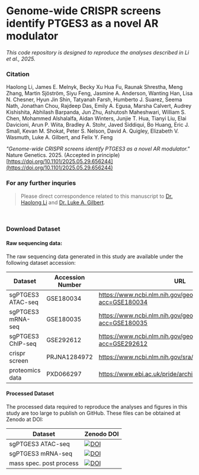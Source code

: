 # Genome-wide CRISPR screens identify PTGES3 as a novel AR modulator
_This code repository is designed to reproduce the analyses described in Li et al., 2025._

### Citation
Haolong Li, James E. Melnyk, Becky Xu Hua Fu, Raunak Shrestha, Meng Zhang, Martin Sjöström, Siyu Feng, Jasmine A. Anderson, Wanting Han, Lisa N. Chesner, Hyun Jin Shin, Tatyanah Farsh, Humberto J. Suarez, Seema Nath, Jonathan Chou, Rajdeep Das, Emily A. Egusa, Marsha Calvert, Audrey Kishishita, Abhilash Barpanda, Jun Zhu, Ashutosh Maheshwari, William S. Chen, Mohammed Alshalalfa, Aidan Winters, Junjie T. Hua, Tianyi Liu, Elai Davicioni, Arun P. Wiita, Bradley A. Stohr, Javed Siddiqui, Bo Huang, Eric J. Small, Kevan M. Shokat, Peter S. Nelson, David A. Quigley, Elizabeth V. Wasmuth, Luke A. Gilbert, and Felix Y. Feng

*"Genome-wide CRISPR screens identify PTGES3 as a novel AR modulator."* Nature Genetics. 2025. (Accepted in principle) [https://doi.org/10.1101/2025.05.29.656244](https://doi.org/10.1101/2025.05.29.656244)


### For any further inquries
>Please direct correspondence related to this manuscript to [Dr. Haolong Li](https://research.fredhutch.org/haolong-li/en.html) and [Dr. Luke A. Gilbert](https://arcinstitute.org/labs/gilbertlab).  
<br/>

### Download Dataset
#### Raw sequencing data: 
The raw sequencing data generated in this study are available under the following dataset accession:

| Dataset           | Accession Number | URL                                                          |
|-------------------|------------------|--------------------------------------------------------------|
| sgPTGES3 ATAC-seq | GSE180034        | https://www.ncbi.nlm.nih.gov/geo/query/acc.cgi?acc=GSE180034 |
| sgPTGES3 mRNA-seq | GSE180035        | https://www.ncbi.nlm.nih.gov/geo/query/acc.cgi?acc=GSE180035 |
| sgPTGES3 ChIP-seq | GSE292612        | https://www.ncbi.nlm.nih.gov/geo/query/acc.cgi?acc=GSE292612 |
| crispr screen     | PRJNA1284972     | https://www.ncbi.nlm.nih.gov/sra/PRJNA1284972                |
| proteomics data   | PXD066297        | https://www.ebi.ac.uk/pride/archive/projects/PXD066297       |

#### Processed Dataset
The processed data required to reproduce the analyses and figures in this study are too large to publish on GitHub. These files can be obtained at Zenodo at DOI:

| Dataset                 | Zenodo DOI                                                                                                  |
|-------------------------|-------------------------------------------------------------------------------------------------------------|
| sgPTGES3 ATAC-seq       | [![DOI](https://zenodo.org/badge/DOI/10.5281/zenodo.15678438.svg)](https://doi.org/10.5281/zenodo.15678438) |
| sgPTGES3 mRNA-seq       | [![DOI](https://zenodo.org/badge/DOI/10.5281/zenodo.15678438.svg)](https://doi.org/10.5281/zenodo.15678438) |
| mass spec. post process | [![DOI](https://zenodo.org/badge/DOI/10.5281/zenodo.15678438.svg)](https://doi.org/10.5281/zenodo.15678438) |
